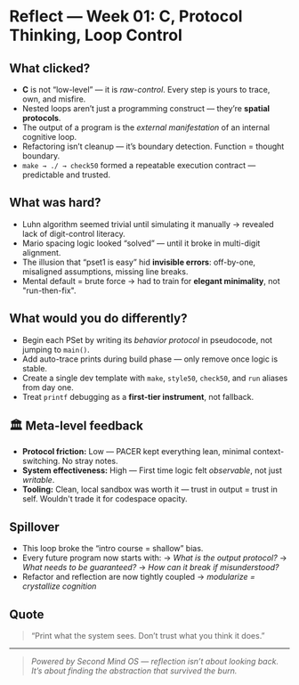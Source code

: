 # Reflect — Week 01: C, Protocol Thinking, Loop Control

## What clicked?

- **C** is not “low-level” — it is _raw-control_. Every step is yours to trace, own, and misfire.
- Nested loops aren’t just a programming construct — they’re **spatial protocols**.
- The output of a program is the _external manifestation_ of an internal cognitive loop.
- Refactoring isn’t cleanup — it’s boundary detection. Function = thought boundary.
- `make → ./ → check50` formed a repeatable execution contract — predictable and trusted.

## What was hard?

- Luhn algorithm seemed trivial until simulating it manually → revealed lack of digit-control literacy.
- Mario spacing logic looked “solved” — until it broke in multi-digit alignment.
- The illusion that “pset1 is easy” hid **invisible errors**: off-by-one, misaligned assumptions, missing line breaks.
- Mental default = brute force → had to train for **elegant minimality**, not "run-then-fix".

## What would you do differently?

- Begin each PSet by writing its _behavior protocol_ in pseudocode, not jumping to `main()`.
- Add auto-trace prints during build phase — only remove once logic is stable.
- Create a single dev template with `make`, `style50`, `check50`, and `run` aliases from day one.
- Treat `printf` debugging as a **first-tier instrument**, not fallback.

## 🏛 Meta-level feedback

- **Protocol friction:** Low — PACER kept everything lean, minimal context-switching. No stray notes.
- **System effectiveness:** High — First time logic felt _observable_, not just _writable_.
- **Tooling:** Clean, local sandbox was worth it — trust in output = trust in self. Wouldn't trade it for codespace opacity.

## Spillover

- This loop broke the “intro course = shallow” bias.
- Every future program now starts with:
  → _What is the output protocol?_
  → _What needs to be guaranteed?_
  → _How can it break if misunderstood?_
- Refactor and reflection are now tightly coupled → _modularize = crystallize cognition_

## Quote

> “Print what the system sees. Don’t trust what you think it does.”

---

> _Powered by Second Mind OS — reflection isn’t about looking back. It’s about finding the abstraction that survived the burn._
